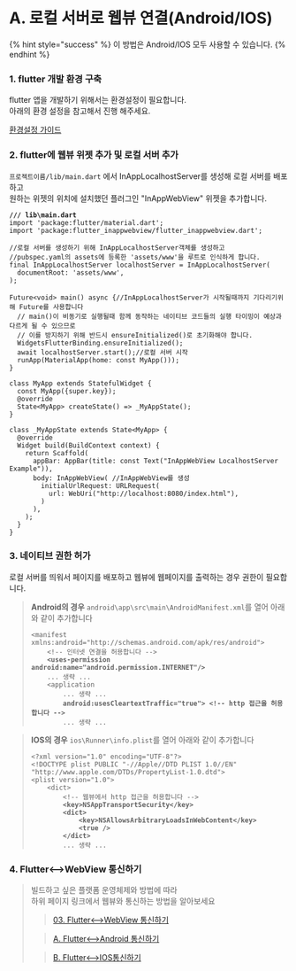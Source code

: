 # A. 로컬 서버로 웹뷰 연결(Android/IOS)

{% hint style="success" %}
이 방법은 Android/IOS 모두 사용할 수 있습니다.
{% endhint %}

### 1. flutter 개발 환경 구축

flutter 앱을 개발하기 위해서는 환경설정이 필요합니다.\
아래의 환경 설정을 참고해서 진행 해주세요.

[환경설정 가이드](../01..md)



### 2. flutter에 웹뷰 위젯 추가 및 로컬 서버 추가

`프로젝트이름/lib/main.dart` 에서 InAppLocalhostServer를 생성해 로컬 서버를 배포하고\
원하는 위젯의 위치에 설치했던 플러그인 "InAppWebView" 위젯을 추가합니다.

<pre class="language-dart"><code class="lang-dart"><strong>/// lib\main.dart
</strong>import 'package:flutter/material.dart';
import 'package:flutter_inappwebview/flutter_inappwebview.dart';

//로컬 서버를 생성하기 위해 InAppLocalhostServer객체를 생성하고
//pubspec.yaml의 assets에 등록한 'assets/www'을 루트로 인식하게 합니다.
final InAppLocalhostServer localhostServer = InAppLocalhostServer(
  documentRoot: 'assets/www',
); 

Future&#x3C;void> main() async {//InAppLocalhostServer가 시작될때까지 기다리기위해 Future를 사용합니다
  // main()이 비동기로 실행될때 함께 동작하는 네이티브 코드들의 실행 타이밍이 예상과 다르게 될 수 있으므로
  // 이를 방지하기 위해 반드시 ensureInitialized()로 초기화해야 합니다.
  WidgetsFlutterBinding.ensureInitialized();
  await localhostServer.start();//로컬 서버 시작
  runApp(MaterialApp(home: const MyApp()));
}

class MyApp extends StatefulWidget {
  const MyApp({super.key});
  @override
  State&#x3C;MyApp> createState() => _MyAppState();
}

class _MyAppState extends State&#x3C;MyApp> {
  @override
  Widget build(BuildContext context) {
    return Scaffold(
      appBar: AppBar(title: const Text("InAppWebView LocalhostServer Example")),
      body: InAppWebView( //InAppWebView를 생성
        initialUrlRequest: URLRequest(
          url: WebUri("http://localhost:8080/index.html"),
        )
      ),
    );
  }
}
</code></pre>



### 3. 네이티브 권한 허가

로컬 서버를 띄워서 페이지를 배포하고 웹뷰에 웹페이지를 출력하는 경우 권한이 필요합니다.

> **Android의 경우** `android\app\src\main\AndroidManifest.xml`를 열어 아래와 같이 추가합니다
>
> <pre class="language-xml"><code class="lang-xml">&#x3C;manifest xmlns:android="http://schemas.android.com/apk/res/android">
>     &#x3C;!-- 인터넷 연결을 허용합니다 -->
> <strong>    &#x3C;uses-permission android:name="android.permission.INTERNET"/>
> </strong>    ... 생략 ...
>     &#x3C;application
>         ... 생략 ...
> <strong>        android:usesCleartextTraffic="true"> &#x3C;!-- http 접근을 허용합니다 -->
> </strong>        ... 생략 ...
> </code></pre>

> **IOS의 경우** `ios\Runner\info.plist`를 열어 아래와 같이 추가합니다
>
> <pre class="language-xml"><code class="lang-xml">&#x3C;?xml version="1.0" encoding="UTF-8"?>
> &#x3C;!DOCTYPE plist PUBLIC "-//Apple//DTD PLIST 1.0//EN" "http://www.apple.com/DTDs/PropertyList-1.0.dtd">
> &#x3C;plist version="1.0">
>     &#x3C;dict>
>         &#x3C;!-- 웹뷰에서 http 접근을 허용합니다 -->
> <strong>        &#x3C;key>NSAppTransportSecurity&#x3C;/key>
> </strong><strong>        &#x3C;dict>
> </strong><strong>            &#x3C;key>NSAllowsArbitraryLoadsInWebContent&#x3C;/key>
> </strong><strong>            &#x3C;true />
> </strong><strong>        &#x3C;/dict>
> </strong>        ... 생략 ...
> </code></pre>



### 4. Flutter<-->WebView 통신하기

> 빌드하고 싶은 플랫폼 운영체제와 방법에 따라\
> 하위 페이지 링크에서 웹뷰와  통신하는 방법을 알아보세요
>
> > [03. Flutter<-->WebView 통신하기](../04.-flutter-less-than-greater-than-webview/)
>
> > [A. Flutter<-->Android 통신하기](../04.-flutter-less-than-greater-than-webview/a.-flutter-less-than-greater-than-android.md)
>
> > [B. Flutter<-->IOS통신하기](../04.-flutter-less-than-greater-than-webview/b.-flutter-less-than-greater-than-ios.md)

